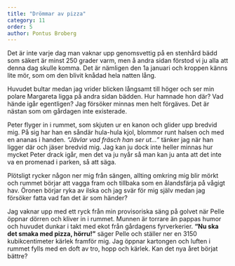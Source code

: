 ```yaml
---
title: "Drömmar av pizza"
category: 11
order: 5
author: Pontus Broberg
---
```


Det är inte varje dag man vaknar upp genomsvettig på en stenhård bädd som säkert är minst 250 grader varm, men å andra sidan förstod vi ju alla att denna dag skulle komma. Det är nämligen den 1a januari och kroppen känns lite mör, som om den blivit knådad hela natten lång.

Huvudet bultar medan jag vrider blicken långsamt till höger och ser min polare Margareta ligga på andra sidan bädden. Hur hamnade hon där? Vad hände igår egentligen? Jag försöker minnas men helt förgäves. Det är nästan som om gårdagen inte existerade.

Peter flyger in i rummet, som skjuten ur en kanon och glider upp bredvid mig. På sig har han en såndär hula-hula kjol, blommor runt halsen och med en ananas i handen. _“Jävlar vad fräsch han ser ut...”_ tänker jag när han ligger där och jäser bredvid mig. Jag kan ju dock inte heller minnas hur mycket Peter drack igår, men det va ju nyår så man kan ju anta att det inte va en promenad i parken, så att säga.

Plötsligt rycker någon ner mig från sängen, allting omkring mig blir mörkt och rummet börjar att vagga fram och tillbaka som en ålandsfärja på vågigt hav. Öronen börjar ryka av ilska och jag svär för mig själv medan jag försöker fatta vad fan det är som händer?

Jag vaknar upp med ett ryck från min provisoriska säng på golvet när Pelle öppnar dörren och kliver in i rummet. Munnen är torrare än pappas humor och huvudet dunkar i takt med ekot från gårdagens fyrverkerier. __“Nu ska det smaka med pizza, hörru!”__ säger Pelle och ställer ner en 3150 kubikcentimeter kärlek framför mig. Jag öppnar kartongen och luften i rummet fylls med en doft av tro, hopp och kärlek. Kan det nya året börjat bättre?
